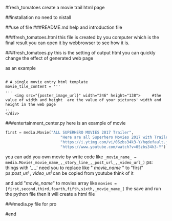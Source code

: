 #fresh_tomatoes
create a movie trail html page

##installation
no need to nistall

##use of file
###README.md
help and introduction file

###fresh_tomatoes.html
this file is created by you computer which is the final result
you can open it by webbrowser to see how it is.

###fresh_tomatoes.py
this is the setting of output html you can quickly change the effect of generated web page

as an example
```

# A single movie entry html template
movie_tile_content = '''
...
    <img src="{poster_image_url}" width="246" height="138">     #the value of width and height  are the value of your pictures' width and height in the web page
...
</div>
```

###entertainment_center.py
here is an example of movie 

```python
first = media.Movie("ALL SUPERHERO MOVIES 2017 Trailer",
                        "Here are all Superhero Movies 2017 with Trailer",
                        "https://i.ytimg.com/vi/0Szbs34k3-Y/hqdefault.jpg?sqp=-oaymwEXCNACELwBSFryq4qpAwkIARUAAIhCGAE=&rs=AOn4CLDsD2y5S1NCDNV1Urdq0jfy95DUBQ",
                        "https://www.youtube.com/watch?v=0Szbs34k3-Y")
```


you can add you own movie by write code like
`_movie_name_ = media.Movie(_movie_name_,_story_line_,_post_url_,_video_url_)`
	ps: things with '_ _' need you to replace   like " _movie_name_ "  to "first"
	ps:_post_url_  , _video_url_  can be copied from youtube  think of it
	
and add "_movie_name_"  to movies array like
`
movies = [first,second,third,fourth,fifth,sixth,_movie_name_]
`
the save and run the python file then it will create a html file

###media.py
 file for pro
 
#end












